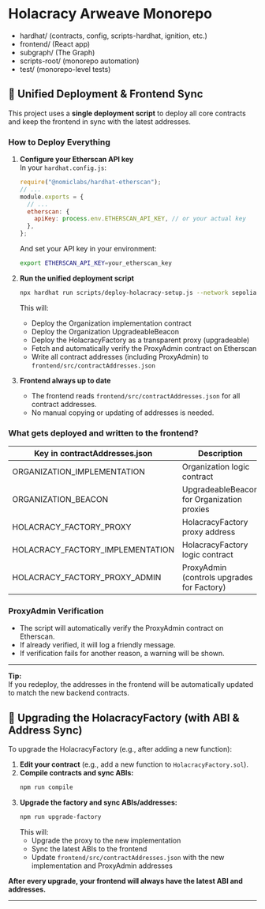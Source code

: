 # Holacracy Arweave Monorepo

- hardhat/ (contracts, config, scripts-hardhat, ignition, etc.)
- frontend/ (React app)
- subgraph/ (The Graph)
- scripts-root/ (monorepo automation)
- test/ (monorepo-level tests)

## 🚀 Unified Deployment & Frontend Sync

This project uses a **single deployment script** to deploy all core contracts and keep the frontend in sync with the latest addresses.

### **How to Deploy Everything**

1. **Configure your Etherscan API key**  
   In your `hardhat.config.js`:
   ```js
   require("@nomiclabs/hardhat-etherscan");
   // ...
   module.exports = {
     // ...
     etherscan: {
       apiKey: process.env.ETHERSCAN_API_KEY, // or your actual key
     },
   };
   ```
   And set your API key in your environment:
   ```sh
   export ETHERSCAN_API_KEY=your_etherscan_key
   ```

2. **Run the unified deployment script**
   ```sh
   npx hardhat run scripts/deploy-holacracy-setup.js --network sepolia
   ```

   This will:
   - Deploy the Organization implementation contract
   - Deploy the Organization UpgradeableBeacon
   - Deploy the HolacracyFactory as a transparent proxy (upgradeable)
   - Fetch and automatically verify the ProxyAdmin contract on Etherscan
   - Write all contract addresses (including ProxyAdmin) to `frontend/src/contractAddresses.json`

3. **Frontend always up to date**
   - The frontend reads `frontend/src/contractAddresses.json` for all contract addresses.
   - No manual copying or updating of addresses is needed.

### **What gets deployed and written to the frontend?**

| Key in contractAddresses.json         | Description                                 |
|---------------------------------------|---------------------------------------------|
| ORGANIZATION_IMPLEMENTATION           | Organization logic contract                 |
| ORGANIZATION_BEACON                   | UpgradeableBeacon for Organization proxies  |
| HOLACRACY_FACTORY_PROXY               | HolacracyFactory proxy address              |
| HOLACRACY_FACTORY_IMPLEMENTATION      | HolacracyFactory logic contract             |
| HOLACRACY_FACTORY_PROXY_ADMIN         | ProxyAdmin (controls upgrades for Factory)  |

### **ProxyAdmin Verification**

- The script will automatically verify the ProxyAdmin contract on Etherscan.
- If already verified, it will log a friendly message.
- If verification fails for another reason, a warning will be shown.

---

**Tip:**  
If you redeploy, the addresses in the frontend will be automatically updated to match the new backend contracts.

## 🔄 Upgrading the HolacracyFactory (with ABI & Address Sync)

To upgrade the HolacracyFactory (e.g., after adding a new function):

1. **Edit your contract** (e.g., add a new function to `HolacracyFactory.sol`).
2. **Compile contracts and sync ABIs:**
   ```sh
   npm run compile
   ```
3. **Upgrade the factory and sync ABIs/addresses:**
   ```sh
   npm run upgrade-factory
   ```
   This will:
   - Upgrade the proxy to the new implementation
   - Sync the latest ABIs to the frontend
   - Update `frontend/src/contractAddresses.json` with the new implementation and ProxyAdmin addresses

**After every upgrade, your frontend will always have the latest ABI and addresses.**

---